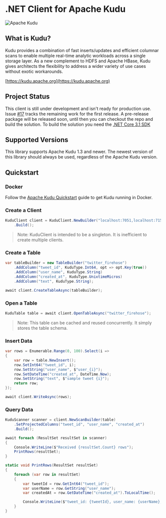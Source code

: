 # .NET Client for Apache Kudu
![Apache Kudu](https://d3dr9sfxru4sde.cloudfront.net/i/k/apachekudu_logo_0716_345px.png)

## What is Kudu?
Kudu provides a combination of fast inserts/updates and efficient columnar scans to enable multiple real-time analytic workloads across a single storage layer. As a new complement to HDFS and Apache HBase, Kudu gives architects the flexibility to address a wider variety of use cases without exotic workarounds.

[https://kudu.apache.org](https://kudu.apache.org)

## Project Status
This client is still under development and isn't ready for production use.
Issue [#17](/../../issues/17) tracks the remaining work for the first release.
A pre-release package will be released soon, until then you can checkout the repo and build the solution.
To build the solution you need the [.NET Core 3.1 SDK](https://dotnet.microsoft.com/download/dotnet-core/3.1)

## Supported Versions
This library supports Apache Kudu 1.3 and newer. The newest version of this library
should always be used, regardless of the Apache Kudu version.

## Quickstart

### Docker
Follow the [Apache Kudu Quickstart](https://kudu.apache.org/docs/quickstart.html) guide to get Kudu running in Docker.

### Create a Client

```csharp
KuduClient client = KuduClient.NewBuilder("localhost:7051,localhost:7151,localhost:7251")
    .Build();
```

> Note: KuduClient is intended to be a singleton. It is inefficient to create multiple clients.

### Create a Table

```csharp
var tableBuilder = new TableBuilder("twitter_firehose")
    .AddColumn("tweet_id", KuduType.Int64, opt => opt.Key(true))
    .AddColumn("user_name", KuduType.String)
    .AddColumn("created_at", KuduType.UnixtimeMicros)
    .AddColumn("text", KuduType.String);

await client.CreateTableAsync(tableBuilder);
```

### Open a Table

```csharp
KuduTable table = await client.OpenTableAsync("twitter_firehose");
```

> Note: This table can be cached and reused concurrently. It simply stores the table schema.

### Insert Data

```csharp
var rows = Enumerable.Range(0, 100).Select(i =>
{
    var row = table.NewInsert();
    row.SetInt64("tweet_id", i);
    row.SetString("user_name", $"user_{i}");
    row.SetDateTime("created_at", DateTime.Now);
    row.SetString("text", $"sample tweet {i}");
    return row;
});

await client.WriteAsync(rows);
```

### Query Data

```csharp
KuduScanner scanner = client.NewScanBuilder(table)
    .SetProjectedColumns("tweet_id", "user_name", "created_at")
    .Build();

await foreach (ResultSet resultSet in scanner)
{
    Console.WriteLine($"Received {resultSet.Count} rows");
    PrintRows(resultSet);
}

static void PrintRows(ResultSet resultSet)
{
    foreach (var row in resultSet)
    {
        var tweetId = row.GetInt64("tweet_id");
        var userName = row.GetString("user_name");
        var createdAt = row.GetDateTime("created_at").ToLocalTime();

        Console.WriteLine($"tweet_id: {tweetId}, user_name: {userName}, created_at: {createdAt}");
    }
}
```

